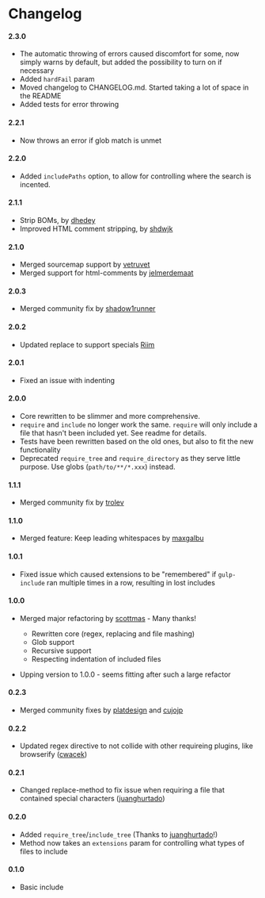 # Changelog

#### 2.3.0
* The automatic throwing of errors caused discomfort for some, now simply warns by default, but added the possibility to turn on if necessary
* Added `hardFail` param
* Moved changelog to CHANGELOG.md. Started taking a lot of space in the README
* Added tests for error throwing

#### 2.2.1
* Now throws an error if glob match is unmet

#### 2.2.0
* Added `includePaths` option, to allow for controlling where the search is incented.

#### 2.1.1
* Strip BOMs, by [dhedey](https://github.com/dhedey)
* Improved HTML comment stripping, by [shdwjk](https://github.com/shdwjk)

#### 2.1.0
* Merged sourcemap support by [vetruvet](https://github.com/vetruvet)
* Merged support for html-comments by [jelmerdemaat](https://github.com/jelmerdemaat)

#### 2.0.3
* Merged community fix by [shadow1runner](https://github.com/shadow1runner)

#### 2.0.2
* Updated replace to support specials [Riim](https://github.com/Riim)

#### 2.0.1
* Fixed an issue with indenting

#### 2.0.0
* Core rewritten to be slimmer and more comprehensive.
* `require` and `include` no longer work the same. `require` will only include a file that hasn't been included yet. See readme for details.
* Tests have been rewritten based on the old ones, but also to fit the new functionality
* Deprecated `require_tree` and `require_directory` as they serve little purpose. Use globs (`path/to/**/*.xxx`) instead.

#### 1.1.1
* Merged community fix by [trolev](https://github.com/trolev)

#### 1.1.0
* Merged feature: Keep leading whitespaces by [maxgalbu](https://github.com/maxgalbu)

#### 1.0.1
* Fixed issue which caused extensions to be "remembered" if `gulp-include` ran multiple times in a row, resulting in lost includes

#### 1.0.0
* Merged major refactoring by [scottmas](https://github.com/scottmas) - Many thanks!
	* Rewritten core (regex, replacing and file mashing)
	* Glob support
	* Recursive support
	* Respecting indentation of included files

* Upping version to 1.0.0 - seems fitting after such a large refactor

#### 0.2.3
* Merged community fixes by [platdesign](https://github.com/platdesign) and [cujojp](https://github.com/cujojp)

#### 0.2.2
* Updated regex directive to not collide with other requireing plugins, like browserify ([cwacek](https://github.com/cwacek))

#### 0.2.1
* Changed replace-method to fix issue when requiring a file that contained special characters ([juanghurtado](https://github.com/juanghurtado))

#### 0.2.0
* Added `require_tree`/`include_tree` (Thanks to [juanghurtado](https://github.com/juanghurtado)!)
* Method now takes an `extensions` param for controlling what types of files to include

#### 0.1.0
* Basic include
